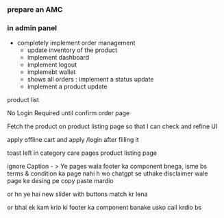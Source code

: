### prepare an AMC

### in admin panel
- completely implement order management
    - update inventory of the product
    - implement dashboard
    - implement logout
    - implemebt wallet
    - shows all orders : implement a status update
    - implement a product update
    
product list

No Login Required until confirm order page

Fetch the product on product listing page so that I can check and refine UI

apply offline cart and apply /login after filling it

toast left in
category care pages
product listing page

ignore Caption - > Ye pages wala footer ka component bnega, isme bs terms & condition ka page nahi h wo chatgpt se uthake disclaimer wale page ke desing pe copy paste mardio

or hn ye hai new slider with buttons match kr lena

or bhai ek kam krio ki footer ka component banake usko call krdio bs
